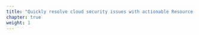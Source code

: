 ```yaml
---
title: "Quickly resolve cloud security issues with actionable Resource Risk Insights (RRI)"
chapter: true
weight: 1
---
```

